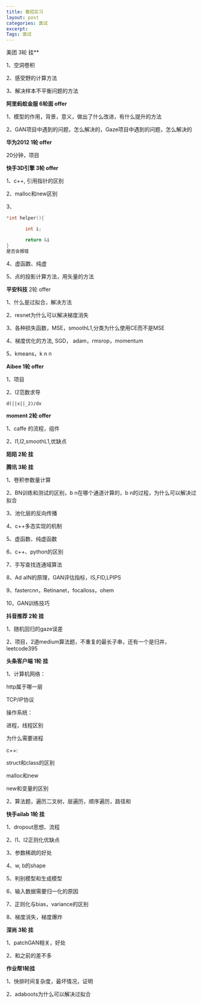 ```yaml
---
title: 春招实习
layout: post
categories: 面试
excerpt: 
Tags: 面试
---
```


美团 3轮  挂**

1、空洞卷积

2、感受野的计算方法

3、解决样本不平衡问题的方法





**阿里蚂蚁金服 6轮面 offer**

1、模型的作用，背景，意义，做出了什么改进，有什么提升的方法

2、GAN项目中遇到的问题，怎么解决的，Gaze项目中遇到的问题，怎么解决的

**华为2012 1轮 offer**

20分钟，项目

**快手3D引擎 3轮 offer**

1、c++, 引用指针的区别

2、malloc和new区别

3、

```c++
*int helper(){	

​		int i;

​		return &i
}
是否会报错
```

4、虚函数、纯虚

5、点的投影计算方法，用矢量的方法

**平安科技** 2轮 offer

1、什么是过拟合，解决方法

2、resnet为什么可以解决梯度消失

3、各种损失函数，MSE，smoothL1,分类为什么使用CE而不是MSE

4、梯度优化的方法, SGD， adam，rmsrop，momentum

5、kmeans，k n n

**Aibee 1轮 offer**

1、项目

2、l2范数求导

```
d(||x||_2)/dx
```

**moment 2轮 offer**

1、caffe 的流程，组件

2、l1,l2,smoothL1,优缺点



**陌陌 2轮 挂**

**腾讯 3轮 挂**

1、卷积参数量计算

2、BN训练和测试的区别，b n在哪个通道计算的，b n的过程，为什么可以解决过拟合

3、池化层的反向传播

4、c++多态实现的机制

5、虚函数、纯虚函数

6、c++、python的区别

7、手写查找连通域算法

8、Ad aIN的原理，GAN评估指标，IS,FID,LPIPS

9、fastercnn，Retinanet，focalloss，ohem

10，GAN训练技巧

**抖音推荐 2轮 挂**

1、随机回归的gaze误差

2、项目，2道medium算法题，不重复的最长子串，还有一个是归并，leetcode395

**头条客户端 1轮 挂**

1、计算机网络：

http属于哪一层

TCP/IP协议

操作系统：

进程，线程区别

为什么需要进程

c++:

struct和class的区别

malloc和new

new和变量的区别

2、算法题，遍历二叉树，层遍历，顺序遍历，路径和



**快手ailab 1轮 挂**

1、dropout思想、流程

2、l1、l2正则化优缺点

3、参数稀疏的好处

4、w, b的shape

5、判别模型和生成模型

6、输入数据需要归一化的原因

7、正则化与bias，variance的区别

8、梯度消失，梯度爆炸



**深尚 3轮 挂**

1、patchGAN相关，好处

2、和之前的差不多

**作业帮1轮挂**

1、快排时间复杂度，最坏情况，证明

2、adaboots为什么可以解决过拟合



 